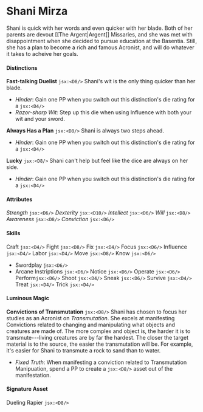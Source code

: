# Shani Mirza
Shani is quick with her words and even quicker with her blade. Both of her parents are devout [[The Argent|Argent]] Missaries, and she was met with disappointment when she decided to pursue education at the Basentia. Still, she has a plan to become a rich and famous Acronist, and will do whatever it takes to acheive her goals.
#### Distinctions
**Fast-talking Duelist** `jsx:<D8/>`
Shani's wit is the only thing quicker than her blade.
- *Hinder*: Gain one PP when you switch out this distinction's die rating for a `jsx:<D4/>`
- *Razor-sharp Wit:* Step up this die when using Influence with both your wit and your sword.

**Always Has a Plan** `jsx:<D8/>`
Shani is always two steps ahead.
- *Hinder*: Gain one PP when you switch out this distinction's die rating for a `jsx:<D4/>`
 
**Lucky** `jsx:<D8/>`
Shani can't help but feel like the dice are always on her side.
- *Hinder*: Gain one PP when you switch out this distinction's die rating for a `jsx:<D4/>`

#### Attributes
*Strength* `jsx:<D6/>`
*Dexterity* `jsx:<D10/>`
*Intellect* `jsx:<D6/>`
*Will* `jsx:<D8/>`
*Awareness* `jsx:<D8/>`
*Conviction* `jsx:<D6/>`

#### Skills
Craft `jsx:<D4/>`
Fight `jsx:<D8/>`
Fix `jsx:<D4/>`
Focus `jsx:<D6/>`
Influence `jsx:<D4/>`
Labor `jsx:<D4/>`
Move `jsx:<D8/>`
Know `jsx:<D6/>`
- Swordplay  `jsx:<D6/>`
- Arcane Instriptions `jsx:<D6/>`
Notice `jsx:<D6/>`
Operate `jsx:<D6/>`
Perform`jsx:<D6/>`
Shoot `jsx:<D4/>`
Sneak `jsx:<D6/>`
Survive `jsx:<D4/>`
Treat `jsx:<D4/>`
Trick `jsx:<D4/>`

#### Luminous Magic
**Convictions of Transmutation** `jsx:<D8/>`
Shani has chosen to focus her studies as an Acronist on *Transmutation*. She excels at manifesting Convictions related to changing and manipulating what objects and creatures are made of. The more complex and object is, the harder it is to transmute---living creatures are by far the hardest. The closer the target material is to the source, the easier the transmutation will be. For example, it's easier for Shani to transmute a rock to sand than to water.
- *Fixed Truth*: When manifesting a conviction related to Transmutation Manipuation, spend a PP to create a `jsx:<D8/>` asset out of the manifestation.

#### Signature Asset
Dueling Rapier `jsx:<D8/>`